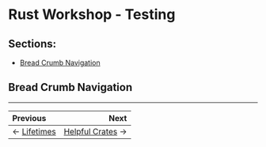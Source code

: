 # Rust Workshop - Testing

## Sections:

* [Bread Crumb Navigation](#bread-crumb-navigation)

## Bread Crumb Navigation
_________________________

Previous | Next
:------- | ---:
← [Lifetimes](./lifetimes.md) | [Helpful Crates](./helpful-crates.md) →
